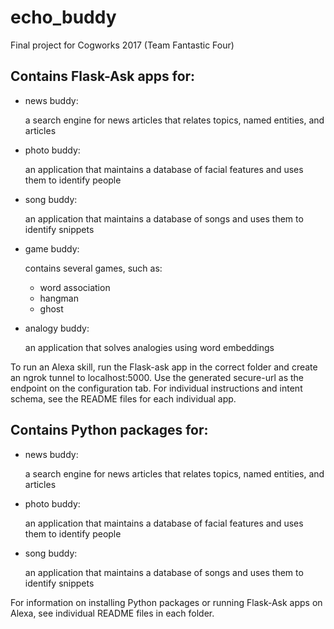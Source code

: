 # echo_buddy
Final project for Cogworks 2017 (Team Fantastic Four)

## Contains Flask-Ask apps for:
    
* news buddy:

    a search engine for news articles that relates topics, named entities, and articles

* photo buddy:

    an application that maintains a database of facial features and uses them to identify people

* song buddy:

    an application that maintains a database of songs and uses them to identify snippets

* game buddy:

    contains several games, such as:
    * word association
    * hangman
    * ghost

* analogy buddy:

    an application that solves analogies using word embeddings
    
 To run an Alexa skill, run the Flask-ask app in the correct folder and create an ngrok tunnel to localhost:5000. Use the generated secure-url as the endpoint on the configuration tab. For individual instructions and intent schema, see the README files for each individual app.
        
 ## Contains Python packages for:
    
* news buddy:

    a search engine for news articles that relates topics, named entities, and articles

* photo buddy:

    an application that maintains a database of facial features and uses them to identify people

* song buddy:

    an application that maintains a database of songs and uses them to identify snippets
    
    
For information on installing Python packages or running Flask-Ask apps on Alexa, see individual README files in each folder.
